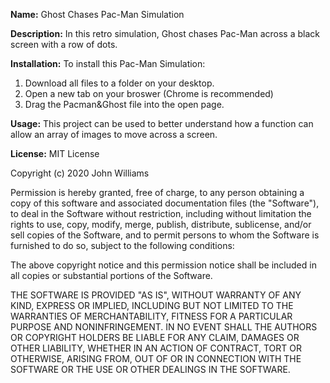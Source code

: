 **Name:** Ghost Chases Pac-Man Simulation

**Description:** In this retro simulation, Ghost chases Pac-Man across a black screen with a row of dots. 

**Installation:** To install this Pac-Man Simulation:
1. Download all files to a folder on your desktop. 
2. Open a new tab on your broswer (Chrome is recommended)
3. Drag the Pacman&Ghost file into the open page.

**Usage:** This project can be used to better understand how a function can allow an array of images to move across a screen. 

**License:** 
MIT License

Copyright (c) 2020 John Williams

Permission is hereby granted, free of charge, to any person obtaining a copy
of this software and associated documentation files (the "Software"), to deal
in the Software without restriction, including without limitation the rights
to use, copy, modify, merge, publish, distribute, sublicense, and/or sell
copies of the Software, and to permit persons to whom the Software is
furnished to do so, subject to the following conditions:

The above copyright notice and this permission notice shall be included in all
copies or substantial portions of the Software.

THE SOFTWARE IS PROVIDED "AS IS", WITHOUT WARRANTY OF ANY KIND, EXPRESS OR
IMPLIED, INCLUDING BUT NOT LIMITED TO THE WARRANTIES OF MERCHANTABILITY,
FITNESS FOR A PARTICULAR PURPOSE AND NONINFRINGEMENT. IN NO EVENT SHALL THE
AUTHORS OR COPYRIGHT HOLDERS BE LIABLE FOR ANY CLAIM, DAMAGES OR OTHER
LIABILITY, WHETHER IN AN ACTION OF CONTRACT, TORT OR OTHERWISE, ARISING FROM,
OUT OF OR IN CONNECTION WITH THE SOFTWARE OR THE USE OR OTHER DEALINGS IN THE
SOFTWARE.
